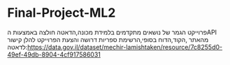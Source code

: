 # Final-Project-ML2
פרוייקט הגמר של נושאים מתקדמים בלמידת מכונה,הדאטה חולצה באמצעות הAPI מהאתר ,הקוד,הדוח בסופי,הרשימת ספריות דרושה והצעת הפרוייקט
להלן קישור לדאטה:https://data.gov.il/dataset/mechir-lamishtaken/resource/7c8255d0-49ef-49db-8904-4cf917586031
